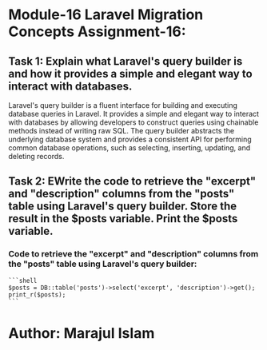 # Module-16 Laravel Migration Concepts Assignment-16:

## Task 1: Explain what Laravel's query builder is and how it provides a simple and elegant way to interact with databases.

Laravel's query builder is a fluent interface for building and executing database queries in Laravel. It provides a simple and elegant way to interact with databases by allowing developers to construct queries using chainable methods instead of writing raw SQL. The query builder abstracts the underlying database system and provides a consistent API for performing common database operations, such as selecting, inserting, updating, and deleting records.

## Task 2: EWrite the code to retrieve the "excerpt" and "description" columns from the "posts" table using Laravel's query builder. Store the result in the $posts variable. Print the $posts variable.

### Code to retrieve the "excerpt" and "description" columns from the "posts" table using Laravel's query builder:

    ```shell
    $posts = DB::table('posts')->select('excerpt', 'description')->get();
    print_r($posts);
    ```

# Author: Marajul Islam
